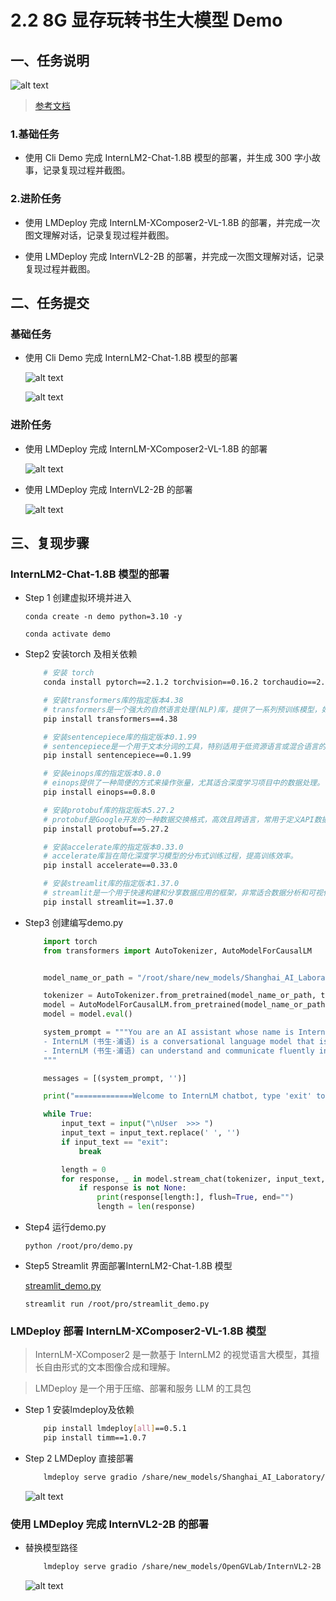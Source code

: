 # 2.2 8G 显存玩转书生大模型 Demo

## 一、任务说明
![alt text](image-10.png)

> [参考文档](https://github.com/InternLM/Tutorial/blob/camp3/docs/L1/Demo/readme.md)

### 1.基础任务

- 使用 Cli Demo 完成 InternLM2-Chat-1.8B 模型的部署，并生成 300 字小故事，记录复现过程并截图。

### 2.进阶任务

- 使用 LMDeploy 完成 InternLM-XComposer2-VL-1.8B 的部署，并完成一次图文理解对话，记录复现过程并截图。

- 使用 LMDeploy 完成 InternVL2-2B 的部署，并完成一次图文理解对话，记录复现过程并截图。

## 二、任务提交

### 基础任务

- 使用 Cli Demo 完成 InternLM2-Chat-1.8B 模型的部署

  ![alt text](image-11.png)

  ![alt text](image-12.png)

### 进阶任务

- 使用 LMDeploy 完成 InternLM-XComposer2-VL-1.8B 的部署

    ![alt text](image-13.png)

- 使用 LMDeploy 完成 InternVL2-2B 的部署

    ![alt text](image-15.png)

## 三、复现步骤

### InternLM2-Chat-1.8B 模型的部署

- Step 1 创建虚拟环境并进入

    ``` conda create -n demo python=3.10 -y ```

    ```conda activate demo```

- Step2 安装torch 及相关依赖

    ``` bash
        # 安装 torch
        conda install pytorch==2.1.2 torchvision==0.16.2 torchaudio==2.1.2 pytorch-cuda=12.1 -c pytorch -c nvidia -y

        # 安装transformers库的指定版本4.38
        # transformers是一个强大的自然语言处理(NLP)库，提供了一系列预训练模型，如BERT, GPT等。
        pip install transformers==4.38

        # 安装sentencepiece库的指定版本0.1.99
        # sentencepiece是一个用于文本分词的工具，特别适用于低资源语言或混合语言的文本处理。
        pip install sentencepiece==0.1.99

        # 安装einops库的指定版本0.8.0
        # einops提供了一种简便的方式来操作张量，尤其适合深度学习项目中的数据处理。
        pip install einops==0.8.0

        # 安装protobuf库的指定版本5.27.2
        # protobuf是Google开发的一种数据交换格式，高效且跨语言，常用于定义API数据结构。
        pip install protobuf==5.27.2

        # 安装accelerate库的指定版本0.33.0
        # accelerate库旨在简化深度学习模型的分布式训练过程，提高训练效率。
        pip install accelerate==0.33.0

        # 安装streamlit库的指定版本1.37.0
        # streamlit是一个用于快速构建和分享数据应用的框架，非常适合数据分析和可视化项目。
        pip install streamlit==1.37.0
    ```

- Step3 创建编写demo.py

    ```python
        import torch
        from transformers import AutoTokenizer, AutoModelForCausalLM


        model_name_or_path = "/root/share/new_models/Shanghai_AI_Laboratory/internlm2-chat-1_8b"

        tokenizer = AutoTokenizer.from_pretrained(model_name_or_path, trust_remote_code=True, device_map='cuda:0')
        model = AutoModelForCausalLM.from_pretrained(model_name_or_path, trust_remote_code=True, torch_dtype=torch.bfloat16, device_map='cuda:0')
        model = model.eval()

        system_prompt = """You are an AI assistant whose name is InternLM (书生·浦语).
        - InternLM (书生·浦语) is a conversational language model that is developed by Shanghai AI Laboratory (上海人工智能实验室). It is designed to be helpful, honest, and harmless.
        - InternLM (书生·浦语) can understand and communicate fluently in the language chosen by the user such as English and 中文.
        """

        messages = [(system_prompt, '')]

        print("=============Welcome to InternLM chatbot, type 'exit' to exit.=============")

        while True:
            input_text = input("\nUser  >>> ")
            input_text = input_text.replace(' ', '')
            if input_text == "exit":
                break

            length = 0
            for response, _ in model.stream_chat(tokenizer, input_text, messages):
                if response is not None:
                    print(response[length:], flush=True, end="")
                    length = len(response)
    ```

- Step4 运行demo.py

    ``` python /root/pro/demo.py ``` 

- Step5 Streamlit 界面部署InternLM2-Chat-1.8B 模型

    [streamlit_demo.py](https://github.com/acondess/InternLM_learn_3/blob/main/spaces/streamlit_demo.py)

    ``` streamlit run /root/pro/streamlit_demo.py ```


### LMDeploy 部署 InternLM-XComposer2-VL-1.8B 模型

> InternLM-XComposer2 是一款基于 InternLM2 的视觉语言大模型，其擅长自由形式的文本图像合成和理解。

> LMDeploy 是一个用于压缩、部署和服务 LLM 的工具包

- Step 1 安装lmdeploy及依赖

    ```bash 
        pip install lmdeploy[all]==0.5.1
        pip install timm==1.0.7
    ```

- Step 2 LMDeploy 直接部署

    ```bash
        lmdeploy serve gradio /share/new_models/Shanghai_AI_Laboratory/internlm-xcomposer2-vl-1_8b --cache-max-entry-count 0.1
    ```

    ![alt text](image-13.png)

###  使用 LMDeploy 完成 InternVL2-2B 的部署

- 替换模型路径

    ```bash
        lmdeploy serve gradio /share/new_models/OpenGVLab/InternVL2-2B --cache-max-entry-count 0.1
    ```

    ![alt text](image-14.png)
